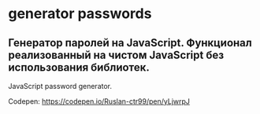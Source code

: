 # generator passwords
Генератор паролей на JavaScript.
Функционал реализованный на чистом JavaScript без использования библиотек.
------------------------------------------------------------------------------
JavaScript password generator.

Codepen: https://codepen.io/Ruslan-ctr99/pen/yLjwrpJ
